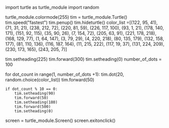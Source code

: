 import turtle as turtle_module
import random

turtle_module.colormode(255)
tim = turtle_module.Turtle()
tim.speed("fastest")
tim.penup()
tim.hideturtle()
color_list =[(122, 95, 41), (71, 31, 21), (238, 212, 72), (220, 81, 59), (226, 117, 100), (93, 1, 21), (178, 140, 171), (151, 92, 115), (35, 90, 26), (7, 154, 72), (205, 63, 91), (221, 178, 218), (168, 129, 77), (1, 64, 147), (3, 79, 29), (4, 220, 218), (80, 135, 179), (132, 158, 177), (81, 110, 136), (116, 187, 164), (11, 215, 222), (117, 19, 37), (131, 224, 209), (230, 173, 165), (243, 205, 7)]

tim.setheading(225)
tim.forward(300)
tim.setheading(0)
number_of_dots = 100

for dot_count in range(1, number_of_dots +1):
    tim.dot(20, random.choice(color_list))
    tim.forward(50)

    if dot_count % 10 == 0:
        tim.setheading(90)
        tim.forward(50)
        tim.setheading(180)
        tim.forward(500)
        tim.setheading(0)





screen = turtle_module.Screen()
screen.exitonclick()
